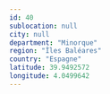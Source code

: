 ```yaml
---
id: 40
sublocation: null
city: null
department: "Minorque"
region: "Îles Baléares"
country: "Espagne"
latitude: 39.9492572
longitude: 4.0499642
---
```

